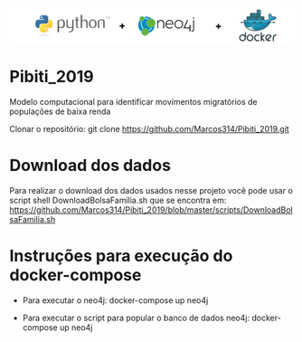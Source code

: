 ![](https://github.com/Marcos314/Pibiti_2019/blob/master/banner%20tcc.jpg)
# Pibiti_2019
Modelo computacional para identificar movimentos migratórios de populações de baixa renda

Clonar o repositório: git clone https://github.com/Marcos314/Pibiti_2019.git

# Download dos dados
Para realizar o download dos dados usados nesse projeto você pode usar o script shell DownloadBolsaFamilia.sh que se encontra em: https://github.com/Marcos314/Pibiti_2019/blob/master/scripts/DownloadBolsaFamilia.sh

# Instruções para execução do docker-compose

- Para executar o neo4j:
  docker-compose up neo4j

- Para executar o script para popular o banco de dados neo4j: 
  docker-compose up neo4j
  
